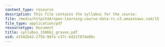 ```yaml
---
content_type: resource
description: This file contains the syllabus for the course.
file: /media/https%3A/open-learning-course-data-rc.s3.amazonaws.com/15-066j-system-optimization-and-analysis-for-manufacturing-summer-2003/a1542b42275b90fac37c6d21f874e0bc_syllabus_15066j_graves.pdf
file_type: application/pdf
resourcetype: Document
title: syllabus_15066j_graves.pdf
uid: a1542b42-275b-90fa-c37c-6d21f874e0bc
---
```

